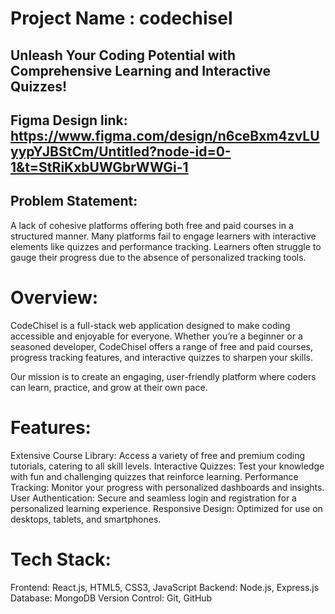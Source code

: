 # Project Name : codechisel 
## Unleash Your Coding Potential with Comprehensive Learning and Interactive Quizzes!

## Figma Design link: https://www.figma.com/design/n6ceBxm4zvLUyypYJBStCm/Untitled?node-id=0-1&t=StRiKxbUWGbrWWGi-1                                                                                                                            
## Problem Statement:
 A lack of cohesive platforms offering both free and paid courses in a structured manner.
 Many platforms fail to engage learners with interactive elements like quizzes and performance tracking.
 Learners often struggle to gauge their progress due to the absence of personalized tracking tools.

# Overview:
CodeChisel is a full-stack web application designed to make coding accessible and enjoyable for everyone. Whether you’re a beginner or a seasoned developer, CodeChisel offers a range of free and paid courses, progress tracking features, and interactive quizzes to sharpen your skills.

Our mission is to create an engaging, user-friendly platform where coders can learn, practice, and grow at their own pace.

# Features:
Extensive Course Library: Access a variety of free and premium coding tutorials, catering to all skill levels.
Interactive Quizzes: Test your knowledge with fun and challenging quizzes that reinforce learning.
Performance Tracking: Monitor your progress with personalized dashboards and insights.
User Authentication: Secure and seamless login and registration for a personalized learning experience.
Responsive Design: Optimized for use on desktops, tablets, and smartphones.

# Tech Stack:
Frontend: React.js, HTML5, CSS3, JavaScript
Backend: Node.js, Express.js
Database: MongoDB
Version Control: Git, GitHub

